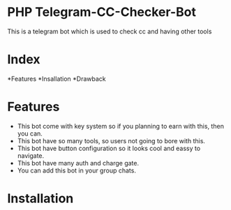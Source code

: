 # PHP Telegram-CC-Checker-Bot
This is a telegram bot which is used to check cc and having other tools

# Index
*Features
*Insallation
*Drawback

# Features 
* This bot come with key system so if you planning to earn with this, then you can.
* This bot have so many tools, so users not going to bore with this.
* This bot have button configuration so it looks cool and eassy to navigate.
* This bot have many auth and charge gate.
* You can add this bot in your group chats.

# Installation

